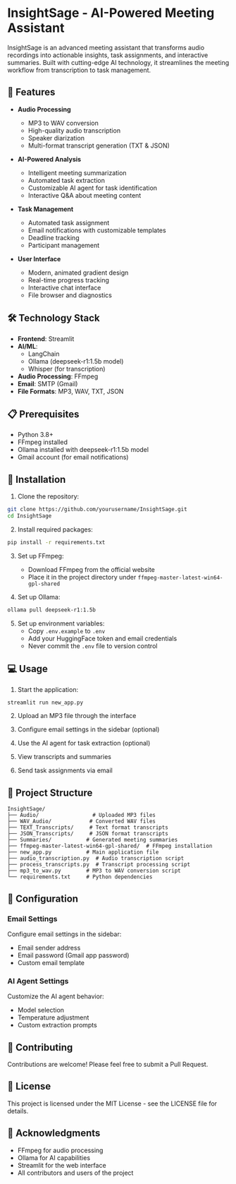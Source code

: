 # InsightSage - AI-Powered Meeting Assistant

InsightSage is an advanced meeting assistant that transforms audio recordings into actionable insights, task assignments, and interactive summaries. Built with cutting-edge AI technology, it streamlines the meeting workflow from transcription to task management.

## 🌟 Features

- **Audio Processing**
  - MP3 to WAV conversion
  - High-quality audio transcription
  - Speaker diarization
  - Multi-format transcript generation (TXT & JSON)

- **AI-Powered Analysis**
  - Intelligent meeting summarization
  - Automated task extraction
  - Customizable AI agent for task identification
  - Interactive Q&A about meeting content

- **Task Management**
  - Automated task assignment
  - Email notifications with customizable templates
  - Deadline tracking
  - Participant management

- **User Interface**
  - Modern, animated gradient design
  - Real-time progress tracking
  - Interactive chat interface
  - File browser and diagnostics

## 🛠️ Technology Stack

- **Frontend**: Streamlit
- **AI/ML**: 
  - LangChain
  - Ollama (deepseek-r1:1.5b model)
  - Whisper (for transcription)
- **Audio Processing**: FFmpeg
- **Email**: SMTP (Gmail)
- **File Formats**: MP3, WAV, TXT, JSON

## 📋 Prerequisites

- Python 3.8+
- FFmpeg installed
- Ollama installed with deepseek-r1:1.5b model
- Gmail account (for email notifications)

## 🚀 Installation

1. Clone the repository:
```bash
git clone https://github.com/yourusername/InsightSage.git
cd InsightSage
```

2. Install required packages:
```bash
pip install -r requirements.txt
```

3. Set up FFmpeg:
   - Download FFmpeg from the official website
   - Place it in the project directory under `ffmpeg-master-latest-win64-gpl-shared`

4. Set up Ollama:
```bash
ollama pull deepseek-r1:1.5b
```

5. Set up environment variables:
   - Copy `.env.example` to `.env`
   - Add your HuggingFace token and email credentials
   - Never commit the `.env` file to version control

## 💻 Usage

1. Start the application:
```bash
streamlit run new_app.py
```

2. Upload an MP3 file through the interface

3. Configure email settings in the sidebar (optional)

4. Use the AI agent for task extraction (optional)

5. View transcripts and summaries

6. Send task assignments via email

## 📁 Project Structure

```
InsightSage/
├── Audio/                 # Uploaded MP3 files
├── WAV_Audio/            # Converted WAV files
├── TEXT_Transcripts/     # Text format transcripts
├── JSON_Transcripts/     # JSON format transcripts
├── Summaries/           # Generated meeting summaries
├── ffmpeg-master-latest-win64-gpl-shared/  # FFmpeg installation
├── new_app.py           # Main application file
├── audio_transcription.py  # Audio transcription script
├── process_transcripts.py  # Transcript processing script
├── mp3_to_wav.py        # MP3 to WAV conversion script
└── requirements.txt     # Python dependencies
```

## 🔧 Configuration

### Email Settings
Configure email settings in the sidebar:
- Email sender address
- Email password (Gmail app password)
- Custom email template

### AI Agent Settings
Customize the AI agent behavior:
- Model selection
- Temperature adjustment
- Custom extraction prompts

## 🤝 Contributing

Contributions are welcome! Please feel free to submit a Pull Request.

## 📝 License

This project is licensed under the MIT License - see the LICENSE file for details.

## 🙏 Acknowledgments

- FFmpeg for audio processing
- Ollama for AI capabilities
- Streamlit for the web interface
- All contributors and users of the project 
